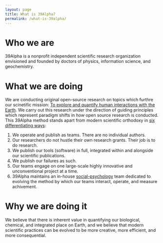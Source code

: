 ```yaml
---
layout: page
title: What is 39Alpha?
permalink: /what-is-39alpha/
---
```


# Who we are
39Alpha is a nonprofit independent scientific research organization envisioned and founded by
doctors of physics, information science, and geochemistry.

# What we are doing
We are conducting original open-source research on topics which furthre our scinetific mission: [To
explore and quantify human interactions with the Earth](/science-mission/). We carry out this
research under the direction of guiding principles which represent paradigm shifts in _how_ open
source research is conducted. This 39Alpha method stands apart from modern scientific orthodoxy in
[six differentiating ways](/six-differentiators/):

1. We operate and publish as teams. There are no individual authors.
2. Our researchers do not hustle their own research grants. Their job is to do research.
3. We publish our tools (software) in full, integrated within and alongside our scientific
   publications.
4. We publish our failures as such.
5. Our teams engage on one large-scale highly innovative and unconventional project at a time.
6. 39Alpha maintains an in-house [social-psychology](/social-psych/) team dedicated to evolving the
   method by which our teams interact, operate, and measure achivement.

# Why we are doing it
We believe that there is inherent value in quantifying our biological, chemical, and integrated
place on Earth, and we believe that modern scientific practices can be evolved to be more creative,
more efficient, and more consequential.
